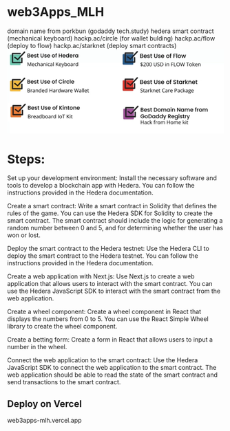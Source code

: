 # web3Apps_MLH

domain name from porkbun (godaddy tech.study)
hedera smart contract (mechanical keyboard)
hackp.ac/circle (for wallet bulding)
hackp.ac/flow (deploy to flow)
hackp.ac/starknet (deploy smart contracts)
![Alt text](image.png)

# Steps:

Set up your development environment: Install the necessary software and tools to develop a blockchain app with Hedera. You can follow the instructions provided in the Hedera documentation.

Create a smart contract: Write a smart contract in Solidity that defines the rules of the game. You can use the Hedera SDK for Solidity to create the smart contract. The smart contract should include the logic for generating a random number between 0 and 5, and for determining whether the user has won or lost.

Deploy the smart contract to the Hedera testnet: Use the Hedera CLI to deploy the smart contract to the Hedera testnet. You can follow the instructions provided in the Hedera documentation.

Create a web application with Next.js: Use Next.js to create a web application that allows users to interact with the smart contract. You can use the Hedera JavaScript SDK to interact with the smart contract from the web application.

Create a wheel component: Create a wheel component in React that displays the numbers from 0 to 5. You can use the React Simple Wheel library to create the wheel component.

Create a betting form: Create a form in React that allows users to input a number in the wheel.

Connect the web application to the smart contract: Use the Hedera JavaScript SDK to connect the web application to the smart contract. The web application should be able to read the state of the smart contract and send transactions to the smart contract.


## Deploy on Vercel

web3apps-mlh.vercel.app
